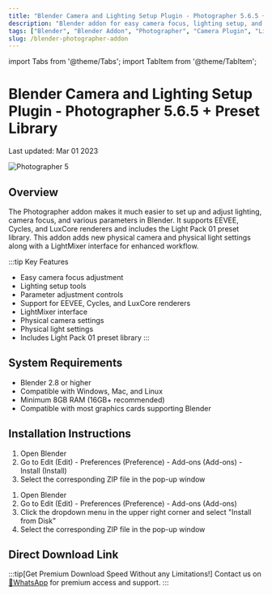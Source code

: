 ```yaml
---
title: "Blender Camera and Lighting Setup Plugin - Photographer 5.6.5 + Preset Library"
description: "Blender addon for easy camera focus, lighting setup, and parameter adjustments with support for EEVEE, Cycles, and LuxCore renderers."
tags: ["Blender", "Blender Addon", "Photographer", "Camera Plugin", "Lighting Plugin", "EEVEE", "Cycles"]
slug: /blender-photographer-addon
---
```


import Tabs from '@theme/Tabs';
import TabItem from '@theme/TabItem';

# Blender Camera and Lighting Setup Plugin - Photographer 5.6.5 + Preset Library

Last updated: Mar 01 2023

![Photographer 5](https://www.gfxcamp.com/wp-content/uploads/2023/03/Photographer-5.jpg)

## Overview

The Photographer addon makes it much easier to set up and adjust lighting, camera focus, and various parameters in Blender. It supports EEVEE, Cycles, and LuxCore renderers and includes the Light Pack 01 preset library. This addon adds new physical camera and physical light settings along with a LightMixer interface for enhanced workflow.

:::tip Key Features
- Easy camera focus adjustment
- Lighting setup tools
- Parameter adjustment controls
- Support for EEVEE, Cycles, and LuxCore renderers
- LightMixer interface
- Physical camera settings
- Physical light settings
- Includes Light Pack 01 preset library
:::

## System Requirements

- Blender 2.8 or higher
- Compatible with Windows, Mac, and Linux
- Minimum 8GB RAM (16GB+ recommended)
- Compatible with most graphics cards supporting Blender

## Installation Instructions

<Tabs>
<TabItem value="blender40" label="Blender 4.0 or Lower">

1. Open Blender
2. Go to Edit (Edit) - Preferences (Preference) - Add-ons (Add-ons) - Install (Install)
3. Select the corresponding ZIP file in the pop-up window

</TabItem>
<TabItem value="blender41" label="Blender 4.1 or Higher">

1. Open Blender
2. Go to Edit (Edit) - Preferences (Preference) - Add-ons (Add-ons)
3. Click the dropdown menu in the upper right corner and select "Install from Disk"
4. Select the corresponding ZIP file in the pop-up window

</TabItem>
</Tabs>


## Direct Download Link
:::tip[Get Premium Download Speed Without any Limitations!]
Contact us on [💬WhatsApp](https://wa.me/+8613237610083) for premium  access and support.
:::